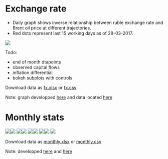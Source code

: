 Exchange rate
=============
- Daily graph shows inverse relationship between ruble exchange rate and Brent oil price
  at different trajectories.
- Red dots represent last 15 working days as of 28-03-2017.

![](images/rub_oil.png)

Todo:
- end of month dtapoints 
- observed capital flows 
- inflation differential 
- bokeh subplots with controls

Download data as [fx.xlsx](data/fx.xlsx) or [fx.csv](data/fx.csv)

Note: graph developped [here](https://github.com/epogrebnyak/viz_demo) 
      and data located [here](https://github.com/epogrebnyak/data-fx-oil) 


Monthly stats
=============

![](images/m_GDP.png)![](images/m_CPI.png)
![](images/m_GOV.png)![](images/m_GOV2.png)
![](images/m_FX.png)![](images/m_BOP.png)
![](images/m_REAL.png)![](images/m_REAL2.png)
![](images/m_CREDIT.png)

Download data as [monthly.xlsx](data/monthly.xlsx) or [monthly.csv](data/monthly.csv)

Note: developped [here](https://github.com/epogrebnyak/data-lab) and [here](https://github.com/epogrebnyak/data-rosstat-kep)


